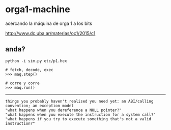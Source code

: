 # orga1-machine
acercando la máquina de orga 1 a los bits

http://www.dc.uba.ar/materias/oc1/2015/c1

## anda?
	python -i sim.py etc/p1.hex

	# fetch, decode, exec
	>>> maq.step()

	# corre y corre
	>>> maq.run()

---

```
things you probably haven't realised you need yet: an ABI/calling convention; an exception model
"what happens when you dereference a NULL pointer?"
"what happens when you execute the instruction for a system call?"
"what happens if you try to execute something that's not a valid instruction?"
```
